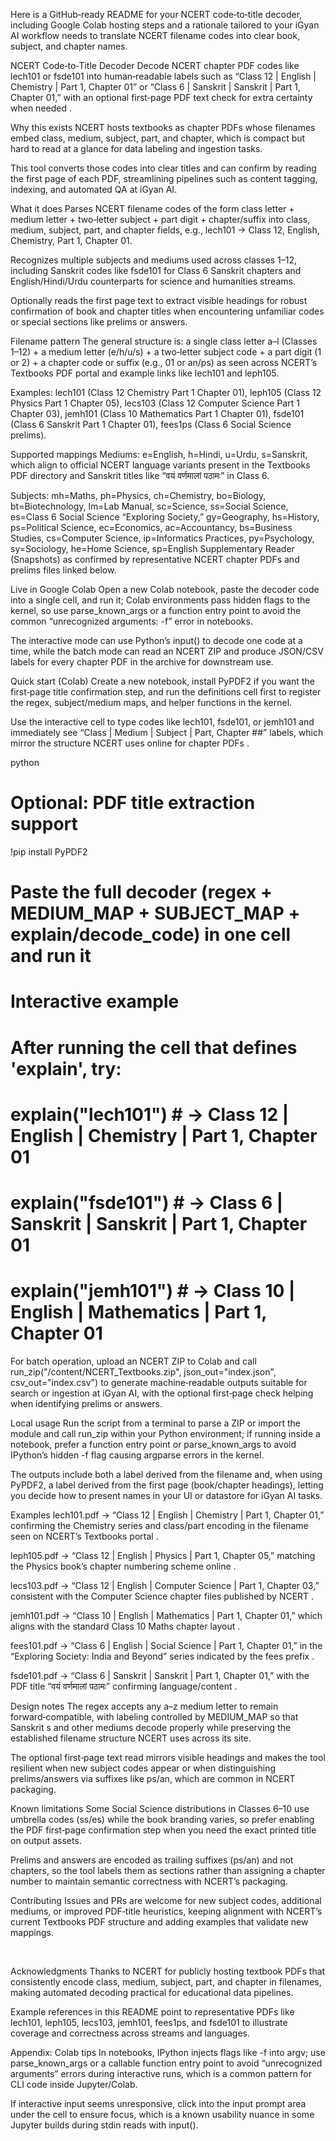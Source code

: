 Here is a GitHub‑ready README for your NCERT code‑to‑title decoder, including Google Colab hosting steps and a rationale tailored to your iGyan AI workflow needs to translate NCERT filename codes into clear book, subject, and chapter names.​

NCERT Code‑to‑Title Decoder
Decode NCERT chapter PDF codes like lech101 or fsde101 into human‑readable labels such as “Class 12 | English | Chemistry | Part 1, Chapter 01” or “Class 6 | Sanskrit | Sanskrit | Part 1, Chapter 01,” with an optional first‑page PDF text check for extra certainty when needed ​.

Why this exists
NCERT hosts textbooks as chapter PDFs whose filenames embed class, medium, subject, part, and chapter, which is compact but hard to read at a glance for data labeling and ingestion tasks.​

This tool converts those codes into clear titles and can confirm by reading the first page of each PDF, streamlining pipelines such as content tagging, indexing, and automated QA at iGyan AI.​

What it does
Parses NCERT filename codes of the form class letter + medium letter + two‑letter subject + part digit + chapter/suffix into class, medium, subject, part, and chapter fields, e.g., lech101 → Class 12, English, Chemistry, Part 1, Chapter 01.​

Recognizes multiple subjects and mediums used across classes 1–12, including Sanskrit codes like fsde101 for Class 6 Sanskrit chapters and English/Hindi/Urdu counterparts for science and humanities streams.​

Optionally reads the first page text to extract visible headings for robust confirmation of book and chapter titles when encountering unfamiliar codes or special sections like prelims or answers.​

Filename pattern
The general structure is: a single class letter a–l (Classes 1–12) + a medium letter (e/h/u/s) + a two‑letter subject code + a part digit (1 or 2) + a chapter code or suffix (e.g., 01 or an/ps) as seen across NCERT’s Textbooks PDF portal and example links like lech101 and leph105.​

Examples: lech101 (Class 12 Chemistry Part 1 Chapter 01), leph105 (Class 12 Physics Part 1 Chapter 05), lecs103 (Class 12 Computer Science Part 1 Chapter 03), jemh101 (Class 10 Mathematics Part 1 Chapter 01), fsde101 (Class 6 Sanskrit Part 1 Chapter 01), fees1ps (Class 6 Social Science prelims).​

Supported mappings
Mediums: e=English, h=Hindi, u=Urdu, s=Sanskrit, which align to official NCERT language variants present in the Textbooks PDF directory and Sanskrit titles like “वयं वर्णमालां पठामः” in Class 6.​

Subjects: mh=Maths, ph=Physics, ch=Chemistry, bo=Biology, bt=Biotechnology, lm=Lab Manual, sc=Science, ss=Social Science, es=Class 6 Social Science “Exploring Society,” gy=Geography, hs=History, ps=Political Science, ec=Economics, ac=Accountancy, bs=Business Studies, cs=Computer Science, ip=Informatics Practices, py=Psychology, sy=Sociology, he=Home Science, sp=English Supplementary Reader (Snapshots) as confirmed by representative NCERT chapter PDFs and prelims files linked below.​

Live in Google Colab
Open a new Colab notebook, paste the decoder code into a single cell, and run it; Colab environments pass hidden flags to the kernel, so use parse_known_args or a function entry point to avoid the common “unrecognized arguments: -f” error in notebooks.​

The interactive mode can use Python’s input() to decode one code at a time, while the batch mode can read an NCERT ZIP and produce JSON/CSV labels for every chapter PDF in the archive for downstream use.​

Quick start (Colab)
Create a new notebook, install PyPDF2 if you want the first‑page title confirmation step, and run the definitions cell first to register the regex, subject/medium maps, and helper functions in the kernel.​

Use the interactive cell to type codes like lech101, fsde101, or jemh101 and immediately see “Class | Medium | Subject | Part, Chapter ##” labels, which mirror the structure NCERT uses online for chapter PDFs ​.

python
# Optional: PDF title extraction support
!pip install PyPDF2

# Paste the full decoder (regex + MEDIUM_MAP + SUBJECT_MAP + explain/decode_code) in one cell and run it

# Interactive example
# After running the cell that defines 'explain', try:
# explain("lech101")     # → Class 12 | English | Chemistry | Part 1, Chapter 01
# explain("fsde101")     # → Class 6  | Sanskrit | Sanskrit  | Part 1, Chapter 01
# explain("jemh101")     # → Class 10 | English | Mathematics | Part 1, Chapter 01
For batch operation, upload an NCERT ZIP to Colab and call run_zip("/content/NCERT_Textbooks.zip", json_out="index.json", csv_out="index.csv") to generate machine‑readable outputs suitable for search or ingestion at iGyan AI, with the optional first‑page check helping when identifying prelims or answers.​

Local usage
Run the script from a terminal to parse a ZIP or import the module and call run_zip within your Python environment; if running inside a notebook, prefer a function entry point or parse_known_args to avoid IPython’s hidden -f flag causing argparse errors in the kernel.​

The outputs include both a label derived from the filename and, when using PyPDF2, a label derived from the first page (book/chapter headings), letting you decide how to present names in your UI or datastore for iGyan AI tasks.​

Examples
lech101.pdf → “Class 12 | English | Chemistry | Part 1, Chapter 01,” confirming the Chemistry series and class/part encoding in the filename seen on NCERT’s Textbooks portal ​.

leph105.pdf → “Class 12 | English | Physics | Part 1, Chapter 05,” matching the Physics book’s chapter numbering scheme online ​.

lecs103.pdf → “Class 12 | English | Computer Science | Part 1, Chapter 03,” consistent with the Computer Science chapter files published by NCERT ​.

jemh101.pdf → “Class 10 | English | Mathematics | Part 1, Chapter 01,” which aligns with the standard Class 10 Maths chapter layout ​.

fees101.pdf → “Class 6 | English | Social Science | Part 1, Chapter 01,” in the “Exploring Society: India and Beyond” series indicated by the fees prefix ​.

fsde101.pdf → “Class 6 | Sanskrit | Sanskrit | Part 1, Chapter 01,” with the PDF title “वयं वर्णमालां पठामः” confirming language/content ​.

Design notes
The regex accepts any a–z medium letter to remain forward‑compatible, with labeling controlled by MEDIUM_MAP so that Sanskrit s and other mediums decode properly while preserving the established filename structure NCERT uses across its site.​

The optional first‑page text read mirrors visible headings and makes the tool resilient when new subject codes appear or when distinguishing prelims/answers via suffixes like ps/an, which are common in NCERT packaging.​


Known limitations
Some Social Science distributions in Classes 6–10 use umbrella codes (ss/es) while the book branding varies, so prefer enabling the PDF first‑page confirmation step when you need the exact printed title on output assets.​

Prelims and answers are encoded as trailing suffixes (ps/an) and not chapters, so the tool labels them as sections rather than assigning a chapter number to maintain semantic correctness with NCERT’s packaging.​

Contributing
Issues and PRs are welcome for new subject codes, additional mediums, or improved PDF‑title heuristics, keeping alignment with NCERT’s current Textbooks PDF structure and adding examples that validate new mappings.​

​

Acknowledgments
Thanks to NCERT for publicly hosting textbook PDFs that consistently encode class, medium, subject, part, and chapter in filenames, making automated decoding practical for educational data pipelines.​

Example references in this README point to representative PDFs like lech101, leph105, lecs103, jemh101, fees1ps, and fsde101 to illustrate coverage and correctness across streams and languages.​

Appendix: Colab tips
In notebooks, IPython injects flags like -f into argv; use parse_known_args or a callable function entry point to avoid “unrecognized arguments” errors during interactive runs, which is a common pattern for CLI code inside Jupyter/Colab.​

If interactive input seems unresponsive, click into the input prompt area under the cell to ensure focus, which is a known usability nuance in some Jupyter builds during stdin reads with input().
